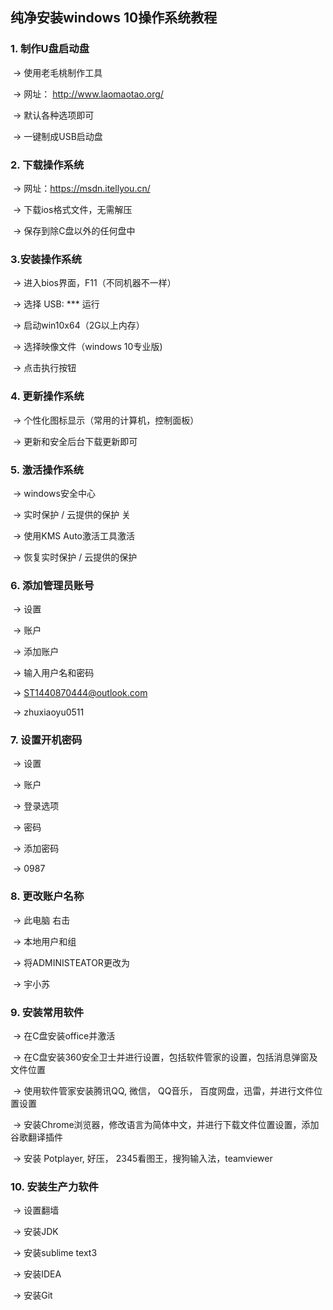 ## 纯净安装windows 10操作系统教程

### 1. 制作U盘启动盘

​		-> 使用老毛桃制作工具

​		-> 网址： <http://www.laomaotao.org/>

​		-> 默认各种选项即可

​		-> 一键制成USB启动盘

### 2. 下载操作系统

​		-> 网址：<https://msdn.itellyou.cn/>

​		-> 下载ios格式文件，无需解压

​		-> 保存到除C盘以外的任何盘中

### 3.安装操作系统

​		-> 进入bios界面，F11（不同机器不一样）

​		-> 选择 USB: *** 运行

​		-> 启动win10x64（2G以上内存）

​		-> 选择映像文件（windows 10专业版)

​		-> 点击执行按钮

### 4. 更新操作系统

​		-> 个性化图标显示（常用的计算机，控制面板）

​		-> 更新和安全后台下载更新即可

### 5. 激活操作系统

​		-> windows安全中心

​		-> 实时保护 / 云提供的保护 关

​		-> 使用KMS Auto激活工具激活

​		-> 恢复实时保护 / 云提供的保护

### 6. 添加管理员账号

​		-> 设置

​		-> 账户

​		-> 添加账户

​		-> 输入用户名和密码

​		-> ST1440870444@outlook.com

​		-> zhuxiaoyu0511

### 7. 设置开机密码

​		-> 设置

​		-> 账户

​		-> 登录选项

​		-> 密码

​		-> 添加密码

​		-> 0987

### 8. 更改账户名称

​		-> 此电脑 右击

​		-> 本地用户和组

​		-> 将ADMINISTEATOR更改为

​		-> 宇小苏

### 9. 安装常用软件

​		-> 在C盘安装office并激活

​		-> 在C盘安装360安全卫士并进行设置，包括软件管家的设置，包括消息弹窗及文件位置

​		-> 使用软件管家安装腾讯QQ, 微信， QQ音乐， 百度网盘，迅雷，并进行文件位置设置

​		-> 安装Chrome浏览器，修改语言为简体中文，并进行下载文件位置设置，添加谷歌翻译插件

​		-> 安装 Potplayer, 好压， 2345看图王，搜狗输入法，teamviewer

### 10. 安装生产力软件

​       -> 设置翻墙

​		-> 安装JDK

​		-> 安装sublime text3

​		-> 安装IDEA

​		-> 安装Git

